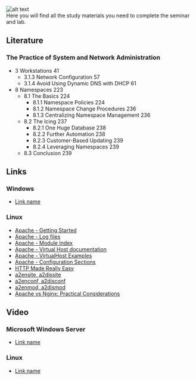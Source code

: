 ![alt text](http://bearpm.com/wp-content/uploads/2013/07/work-in-progress.png "Work in progress") <br />
Here you will find all the study materials you need to complete the seminar and lab.

## Literature
### The Practice of System and Network Administration
* 3 Workstations 41
    * 3.1.3 Network Configuration 57
    * 3.1.4 Avoid Using Dynamic DNS with DHCP 61
* 8 Namespaces 223
    * 8.1 The Basics 224
        * 8.1.1 Namespace Policies 224
        * 8.1.2 Namespace Change Procedures 236
        * 8.1.3 Centralizing Namespace Management 236
    * 8.2 The Icing 237
        * 8.2.1 One Huge Database 238
        * 8.2.2 Further Automation 238
        * 8.2.3 Customer-Based Updating 239
        * 8.2.4 Leveraging Namespaces 239
    * 8.3 Conclusion 239

## Links   
### Windows
* [Link name](link)

### Linux
* [Apache - Getting Started](http://httpd.apache.org/docs/2.4/getting-started.html)
* [Apache - Log files](http://httpd.apache.org/docs/2.4/logs.html)
* [Apache - Module Index](http://httpd.apache.org/docs/2.4/mod/)
* [Apache - Virtual Host documentation](http://httpd.apache.org/docs/2.4/vhosts/)
* [Apache - VirtualHost Examples](http://httpd.apache.org/docs/2.4/vhosts/examples.html)
* [Apache - Configuration Sections](http://httpd.apache.org/docs/2.4/sections.html)
* [HTTP Made Really Easy](http://www.jmarshall.com/easy/http/)
* [a2ensite, a2dissite](http://manpages.ubuntu.com/manpages/precise/man8/a2ensite.8.html)
* [a2enconf, a2disconf](http://manpages.ubuntu.com/manpages/utopic/en/man8/a2enconf.8.html)
* [a2enmod, a2dismod](http://manpages.ubuntu.com/manpages/utopic/en/man8/a2enmod.8.html)
* [Apache vs Nginx: Practical Considerations](https://www.digitalocean.com/community/tutorials/apache-vs-nginx-practical-considerations)


## Video
### Microsoft Windows Server
* [Link name](link)

### Linux
* [Link name](link)
 